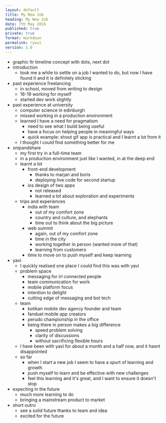 ```yaml
---
layout: default
title: My New Job
heading: My New Job
date: 7th May 2016
published: true
private: true
format: markdown
permalink: /yavi
version: 1.0
---
```


- graphic ltr timeline concept with dots, next dot
- introduction
	- took me a while to settle on a job I wanted to do, but now I have found it and it is definitely sticking 
- past experience freelancing
	- in school, moved from writing to design
	- 16-19 working for myself
	- started dev work slightly
- past experience at university
	- computer science in edinburgh
	- missed working in a production environment
	- learned I have a need for pragmatism
		- need to see what I build being useful
		- have a focus on helping people in meaningful ways
		- quick example: shout gif app is practical and I learnt a lot from it
	- I thought I could find something better for me
- snipandshare
	- my first try in a full-time team
	- in a production environment just like I wanted, in at the deep end
	- learnt a lot
	 	- front-end development
	 		- thanks to marjan and boris
	 		- deploying live code for second startup
	 	- ios design of two apps
	 		- not released
	 		- learned a lot about exploration and experiments
	- trips and experiences
		- india with team
			- out of my comfort zone
			- country and culture, and elephants
			- time out to think about the big picture
		- web summit
			- again, out of my comfort zone
			- time in the city
			- working together in person (wanted more of that)
			- learning from customers
		- time to move on to push myself and keep learning
- yavi
	- I quickly realised one place I could find this was with yavi
	- problem space
		- messaging for irl connected people
		- team communication for work
		- mobile platform focus
		- intention to delight
		- cutting edge of messaging and bot tech
	- team
		- kotikan mobile dev agency founder and team
		- fanduel mobile app creators
		- perudo championship in the office
		- being there in person makes a big difference
			- speed problem solving
			- clarity of discussions
			- without sacrificing flexible hours
	- I have been with yavi for about a month and a half now, and it hasnt disappointed
	- so far
		- when I start a new job I seem to have a spurt of learning and growth
		- push myself to learn and be effective with new challenges
		- feel this learning and it's great, and I want to ensure it doesn't stop
- expecting in the future
	- much more learning to do
	- bringing a mainstream product to market
- short outro
	- see a solid future thanks to team and idea
	- excited for the future

